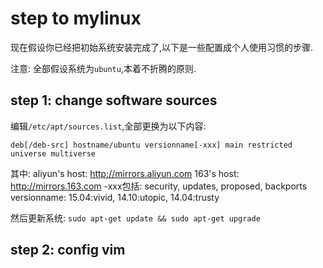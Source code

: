 # step to mylinux

现在假设你已经把初始系统安装完成了,以下是一些配置成个人使用习惯的步骤.

注意: 全部假设系统为`ubuntu`,本着不折腾的原则.

## step 1: change software sources

编辑`/etc/apt/sources.list`,全部更换为以下内容:

```
deb[/deb-src] hostname/ubuntu versionname[-xxx] main restricted universe multiverse
```

其中:
    aliyun's host: http://mirrors.aliyun.com
    163's host:    http://mirrors.163.com
    -xxx包括:      security, updates, proposed, backports
    versionname:   15.04:vivid, 14.10:utopic, 14.04:trusty

然后更新系统: `sudo apt-get update && sudo apt-get upgrade`

## step 2: config vim


